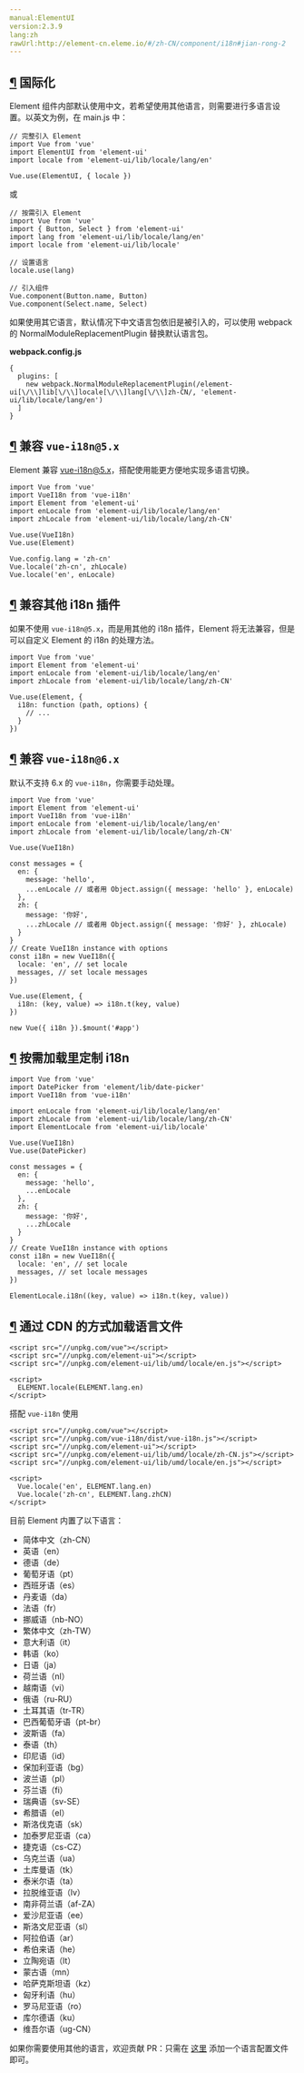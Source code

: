 ```yaml
---
manual:ElementUI
version:2.3.9
lang:zh
rawUrl:http://element-cn.eleme.io/#/zh-CN/component/i18n#jian-rong-2
---
```



## [¶](%1919 "") 国际化<a name="guo-ji-hua"></a>


Element 组件内部默认使用中文，若希望使用其他语言，则需要进行多语言设置。以英文为例，在 main.js 中：


```
// 完整引入 Element
import Vue from 'vue'
import ElementUI from 'element-ui'
import locale from 'element-ui/lib/locale/lang/en'

Vue.use(ElementUI, { locale })

```


或


```
// 按需引入 Element
import Vue from 'vue'
import { Button, Select } from 'element-ui'
import lang from 'element-ui/lib/locale/lang/en'
import locale from 'element-ui/lib/locale'

// 设置语言
locale.use(lang)

// 引入组件
Vue.component(Button.name, Button)
Vue.component(Select.name, Select)

```


如果使用其它语言，默认情况下中文语言包依旧是被引入的，可以使用 webpack 的 NormalModuleReplacementPlugin 替换默认语言包。



**webpack.config.js**


```
{
  plugins: [
    new webpack.NormalModuleReplacementPlugin(/element-ui[\/\\]lib[\/\\]locale[\/\\]lang[\/\\]zh-CN/, 'element-ui/lib/locale/lang/en')
  ]
}

```

## [¶](%1920 "") 兼容 `vue-i18n@5.x`<a name="jian-rong"></a>


Element 兼容 [vue-i18n@5.x](%1458 "")，搭配使用能更方便地实现多语言切换。


```
import Vue from 'vue'
import VueI18n from 'vue-i18n'
import Element from 'element-ui'
import enLocale from 'element-ui/lib/locale/lang/en'
import zhLocale from 'element-ui/lib/locale/lang/zh-CN'

Vue.use(VueI18n)
Vue.use(Element)

Vue.config.lang = 'zh-cn'
Vue.locale('zh-cn', zhLocale)
Vue.locale('en', enLocale)

```

## [¶](%1921 "") 兼容其他 i18n 插件<a name="jian-rong-qi-ta-i18n-cha-jian"></a>


如果不使用 `vue-i18n@5.x`，而是用其他的 i18n 插件，Element 将无法兼容，但是可以自定义 Element 的 i18n 的处理方法。


```
import Vue from 'vue'
import Element from 'element-ui'
import enLocale from 'element-ui/lib/locale/lang/en'
import zhLocale from 'element-ui/lib/locale/lang/zh-CN'

Vue.use(Element, {
  i18n: function (path, options) {
    // ...
  }
})

```

## [¶](%1922 "") 兼容 `vue-i18n@6.x`<a name="jian-rong-2"></a>


默认不支持 6.x 的 `vue-i18n`，你需要手动处理。


```
import Vue from 'vue'
import Element from 'element-ui'
import VueI18n from 'vue-i18n'
import enLocale from 'element-ui/lib/locale/lang/en'
import zhLocale from 'element-ui/lib/locale/lang/zh-CN'

Vue.use(VueI18n)

const messages = {
  en: {
    message: 'hello',
    ...enLocale // 或者用 Object.assign({ message: 'hello' }, enLocale)
  },
  zh: {
    message: '你好',
    ...zhLocale // 或者用 Object.assign({ message: '你好' }, zhLocale)
  }
}
// Create VueI18n instance with options
const i18n = new VueI18n({
  locale: 'en', // set locale
  messages, // set locale messages
})

Vue.use(Element, {
  i18n: (key, value) => i18n.t(key, value)
})

new Vue({ i18n }).$mount('#app')

```

## [¶](%1923 "") 按需加载里定制 i18n<a name="an-xu-jia-zai-li-ding-zhi-i18n"></a>

```
import Vue from 'vue'
import DatePicker from 'element/lib/date-picker'
import VueI18n from 'vue-i18n'

import enLocale from 'element-ui/lib/locale/lang/en'
import zhLocale from 'element-ui/lib/locale/lang/zh-CN'
import ElementLocale from 'element-ui/lib/locale'

Vue.use(VueI18n)
Vue.use(DatePicker)

const messages = {
  en: {
    message: 'hello',
    ...enLocale
  },
  zh: {
    message: '你好',
    ...zhLocale
  }
}
// Create VueI18n instance with options
const i18n = new VueI18n({
  locale: 'en', // set locale
  messages, // set locale messages
})

ElementLocale.i18n((key, value) => i18n.t(key, value))

```

## [¶](%1924 "") 通过 CDN 的方式加载语言文件<a name="tong-guo-cdn-de-fang-shi-jia-zai-yu-yan-wen-jian"></a>

```
<script src="//unpkg.com/vue"></script>
<script src="//unpkg.com/element-ui"></script>
<script src="//unpkg.com/element-ui/lib/umd/locale/en.js"></script>

<script>
  ELEMENT.locale(ELEMENT.lang.en)
</script>

```


搭配 `vue-i18n` 使用


```
<script src="//unpkg.com/vue"></script>
<script src="//unpkg.com/vue-i18n/dist/vue-i18n.js"></script>
<script src="//unpkg.com/element-ui"></script>
<script src="//unpkg.com/element-ui/lib/umd/locale/zh-CN.js"></script>
<script src="//unpkg.com/element-ui/lib/umd/locale/en.js"></script>

<script>
  Vue.locale('en', ELEMENT.lang.en)
  Vue.locale('zh-cn', ELEMENT.lang.zhCN)
</script>

```


目前 Element 内置了以下语言：


* 简体中文（zh-CN）
* 英语（en）
* 德语（de）
* 葡萄牙语（pt）
* 西班牙语（es）
* 丹麦语（da）
* 法语（fr）
* 挪威语（nb-NO）
* 繁体中文（zh-TW）
* 意大利语（it）
* 韩语（ko）
* 日语（ja）
* 荷兰语（nl）
* 越南语（vi）
* 俄语（ru-RU）
* 土耳其语（tr-TR）
* 巴西葡萄牙语（pt-br）
* 波斯语（fa）
* 泰语（th）
* 印尼语（id）
* 保加利亚语（bg）
* 波兰语（pl）
* 芬兰语（fi）
* 瑞典语（sv-SE）
* 希腊语（el）
* 斯洛伐克语（sk）
* 加泰罗尼亚语（ca）
* 捷克语（cs-CZ）
* 乌克兰语（ua）
* 土库曼语（tk）
* 泰米尔语（ta）
* 拉脱维亚语（lv）
* 南非荷兰语（af-ZA）
* 爱沙尼亚语（ee）
* 斯洛文尼亚语（sl）
* 阿拉伯语（ar）
* 希伯来语（he）
* 立陶宛语（lt）
* 蒙古语（mn）
* 哈萨克斯坦语（kz）
* 匈牙利语（hu）
* 罗马尼亚语（ro）
* 库尔德语（ku）
* 维吾尔语（ug-CN）


如果你需要使用其他的语言，欢迎贡献 PR：只需在 [这里](%1463 "") 添加一个语言配置文件即可。


